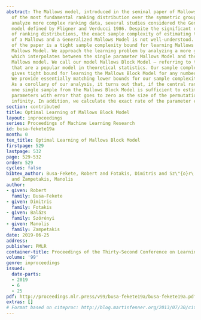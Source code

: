 ```yaml
---
abstract: The Mallows model, introduced in the seminal paper of Mallows 1957, is one
  of the most fundamental ranking distribution over the symmetric group $S_m$. To
  analyze more complex ranking data, several studies considered the Generalized Mallows
  model defined by Fligner and Verducci 1986. Despite the significant research interest
  of ranking distributions, the exact sample complexity of estimating the parameters
  of a Mallows and a Generalized Mallows Model is not well-understood. The main result
  of the paper is a tight sample complexity bound for learning Mallows and Generalized
  Mallows Model. We approach the learning problem by analyzing a more general model
  which interpolates between the single parameter Mallows Model and the $m$ parameter
  Mallows model. We call our model Mallows Block Model – referring to the Block Models
  that are a popular model in theoretical statistics. Our sample complexity analysis
  gives tight bound for learning the Mallows Block Model for any number of blocks.
  We provide essentially matching lower bounds for our sample complexity results.
  As a corollary of our analysis, it turns out that, if the central ranking is known,
  one single sample from the Mallows Block Model is sufficient to estimate the spread
  parameters with error that goes to zero as the size of the permutations goes to
  infinity. In addition, we calculate the exact rate of the parameter estimation error.
section: contributed
title: Optimal Learning of Mallows Block Model
layout: inproceedings
series: Proceedings of Machine Learning Research
id: busa-fekete19a
month: 0
tex_title: Optimal Learning of Mallows Block Model
firstpage: 529
lastpage: 532
page: 529-532
order: 529
cycles: false
bibtex_author: Busa-Fekete, Robert and Fotakis, Dimitris and Sz\"{o}r\'enyi, Bal\'{a}zs
  and Zampetakis, Manolis
author:
- given: Robert
  family: Busa-Fekete
- given: Dimitris
  family: Fotakis
- given: Balázs
  family: Szörényi
- given: Manolis
  family: Zampetakis
date: 2019-06-25
address: 
publisher: PMLR
container-title: Proceedings of the Thirty-Second Conference on Learning Theory
volume: '99'
genre: inproceedings
issued:
  date-parts:
  - 2019
  - 6
  - 25
pdf: http://proceedings.mlr.press/v99/busa-fekete19a/busa-fekete19a.pdf
extras: []
# Format based on citeproc: http://blog.martinfenner.org/2013/07/30/citeproc-yaml-for-bibliographies/
---
```

